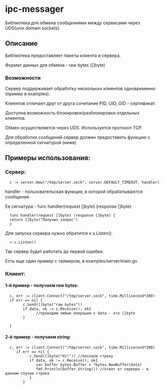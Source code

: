 # ipc-messager
Библиотека для обмена сообщениями между сервисами через UDS(unix domain sockets).
## Описание
Библиотека предоставляет пакеты клиента и сервера.

Формат данных для обмена - raw bytes ([]byte)

### Возможности

Сервер поддерживает обработку нескольких клиентов одновременно (пример в examples).

Клиентов отличает друг от друга сочетание PID, UID, GID - сертификат.

Доступна возможность блокировки/разблокировки отдельных клиентов.

Обмен осуществляется через UDS. Используется протокол TCP.

Для обработки сообщений сервер должен предоставить функцию с определенной сигнатурой (ниже)

## Примеры использования:  

### Сервер:

      s := server.New("/tmp/server.sock", server.DEFAULT_TIMEOUT, handler)

handler - пользовательская функция, в которой обрабатываются сообщения.

Ее сигнатура - func handler(request []byte) (response []byte) 

      func handler(request []byte) (response []byte) {
      return []byte("Получил запрос")
      }

Для запуска сервера нужно обратится к s.Listen().

      <-s.Listen()

Так сервер будет работать до первой ошибки.

Есть еще один пример с таймером, в examples/server/main.go

### Клиент:

#### 1-й пример - получаем raw bytes:
      c, err := client.Connect("/tmp/server.sock", time.Millisecond*200)
      if err == nil {
            c.Send([]byte("raw bytes"))
            if data, ok := c.Receive(); ok{
                  //проводим любые операции с data - это []byte
            }
            
      }

#### 2-й пример - получаем string:

      c, err := client.Connect("/tmp/server.sock", time.Millisecond*200)
         if err == nil {
               c.Send([]byte("Hi!")) //послали строку
               if data, ok := c.Receive(); ok{
                  var buffer bytes.Buffer = *bytes.NewBuffer(data)
                  fmt.Println(buffer.String()) //ответ от сервера - в данном случае строка
               }
            } 
